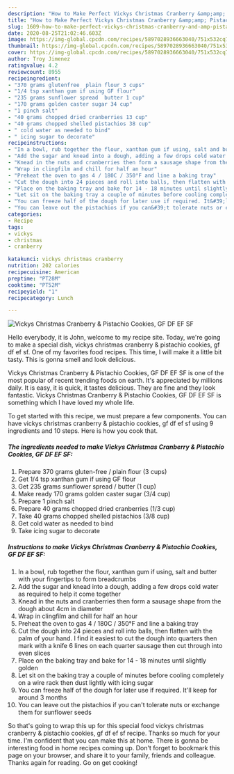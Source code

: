 ```yaml
---
description: "How to Make Perfect Vickys Christmas Cranberry &amp;amp; Pistachio Cookies, GF DF EF SF"
title: "How to Make Perfect Vickys Christmas Cranberry &amp;amp; Pistachio Cookies, GF DF EF SF"
slug: 1609-how-to-make-perfect-vickys-christmas-cranberry-and-amp-pistachio-cookies-gf-df-ef-sf
date: 2020-08-25T21:02:46.603Z
image: https://img-global.cpcdn.com/recipes/5897028936663040/751x532cq70/vickys-christmas-cranberry-pistachio-cookies-gf-df-ef-sf-recipe-main-photo.jpg
thumbnail: https://img-global.cpcdn.com/recipes/5897028936663040/751x532cq70/vickys-christmas-cranberry-pistachio-cookies-gf-df-ef-sf-recipe-main-photo.jpg
cover: https://img-global.cpcdn.com/recipes/5897028936663040/751x532cq70/vickys-christmas-cranberry-pistachio-cookies-gf-df-ef-sf-recipe-main-photo.jpg
author: Troy Jimenez
ratingvalue: 4.2
reviewcount: 8955
recipeingredient:
- "370 grams glutenfree  plain flour 3 cups"
- "1/4 tsp xanthan gum if using GF flour"
- "235 grams sunflower spread  butter 1 cup"
- "170 grams golden caster sugar 34 cup"
- "1 pinch salt"
- "40 grams chopped dried cranberries 13 cup"
- "40 grams chopped shelled pistachios 38 cup"
- " cold water as needed to bind"
- " icing sugar to decorate"
recipeinstructions:
- "In a bowl, rub together the flour, xanthan gum if using, salt and butter with your fingertips to form breadcrumbs"
- "Add the sugar and knead into a dough, adding a few drops cold water as required to help it come together"
- "Knead in the nuts and cranberries then form a sausage shape from the dough about 4cm in diameter"
- "Wrap in clingfilm and chill for half an hour"
- "Preheat the oven to gas 4 / 180C / 350°F and line a baking tray"
- "Cut the dough into 24 pieces and roll into balls, then flatten with the palm of your hand. I find it easiest to cut the dough into quarters then mark with a knife 6 lines on each quarter sausage then cut through into even slices"
- "Place on the baking tray and bake for 14 - 18 minutes until slightly golden"
- "Let sit on the baking tray a couple of minutes before cooling completely on a wire rack then dust lightly with icing sugar"
- "You can freeze half of the dough for later use if required. It&#39;ll keep for around 3 months"
- "You can leave out the pistachios if you can&#39;t tolerate nuts or exchange them for sunflower seeds"
categories:
- Recipe
tags:
- vickys
- christmas
- cranberry

katakunci: vickys christmas cranberry 
nutrition: 202 calories
recipecuisine: American
preptime: "PT28M"
cooktime: "PT52M"
recipeyield: "1"
recipecategory: Lunch

---
```



![Vickys Christmas Cranberry &amp; Pistachio Cookies, GF DF EF SF](https://img-global.cpcdn.com/recipes/5897028936663040/751x532cq70/vickys-christmas-cranberry-pistachio-cookies-gf-df-ef-sf-recipe-main-photo.jpg)

Hello everybody, it is John, welcome to my recipe site. Today, we're going to make a special dish, vickys christmas cranberry &amp; pistachio cookies, gf df ef sf. One of my favorites food recipes. This time, I will make it a little bit tasty. This is gonna smell and look delicious.



Vickys Christmas Cranberry &amp; Pistachio Cookies, GF DF EF SF is one of the most popular of recent trending foods on earth. It's appreciated by millions daily. It is easy, it is quick, it tastes delicious. They are fine and they look fantastic. Vickys Christmas Cranberry &amp; Pistachio Cookies, GF DF EF SF is something which I have loved my whole life.


To get started with this recipe, we must prepare a few components. You can have vickys christmas cranberry &amp; pistachio cookies, gf df ef sf using 9 ingredients and 10 steps. Here is how you cook that.

<!--inarticleads1-->

##### The ingredients needed to make Vickys Christmas Cranberry &amp; Pistachio Cookies, GF DF EF SF:

1. Prepare 370 grams gluten-free / plain flour (3 cups)
1. Get 1/4 tsp xanthan gum if using GF flour
1. Get 235 grams sunflower spread / butter (1 cup)
1. Make ready 170 grams golden caster sugar (3/4 cup)
1. Prepare 1 pinch salt
1. Prepare 40 grams chopped dried cranberries (1/3 cup)
1. Take 40 grams chopped shelled pistachios (3/8 cup)
1. Get  cold water as needed to bind
1. Take  icing sugar to decorate




<!--inarticleads2-->

##### Instructions to make Vickys Christmas Cranberry &amp; Pistachio Cookies, GF DF EF SF:

1. In a bowl, rub together the flour, xanthan gum if using, salt and butter with your fingertips to form breadcrumbs
1. Add the sugar and knead into a dough, adding a few drops cold water as required to help it come together
1. Knead in the nuts and cranberries then form a sausage shape from the dough about 4cm in diameter
1. Wrap in clingfilm and chill for half an hour
1. Preheat the oven to gas 4 / 180C / 350°F and line a baking tray
1. Cut the dough into 24 pieces and roll into balls, then flatten with the palm of your hand. I find it easiest to cut the dough into quarters then mark with a knife 6 lines on each quarter sausage then cut through into even slices
1. Place on the baking tray and bake for 14 - 18 minutes until slightly golden
1. Let sit on the baking tray a couple of minutes before cooling completely on a wire rack then dust lightly with icing sugar
1. You can freeze half of the dough for later use if required. It&#39;ll keep for around 3 months
1. You can leave out the pistachios if you can&#39;t tolerate nuts or exchange them for sunflower seeds




So that's going to wrap this up for this special food vickys christmas cranberry &amp; pistachio cookies, gf df ef sf recipe. Thanks so much for your time. I'm confident that you can make this at home. There is gonna be interesting food in home recipes coming up. Don't forget to bookmark this page on your browser, and share it to your family, friends and colleague. Thanks again for reading. Go on get cooking!
